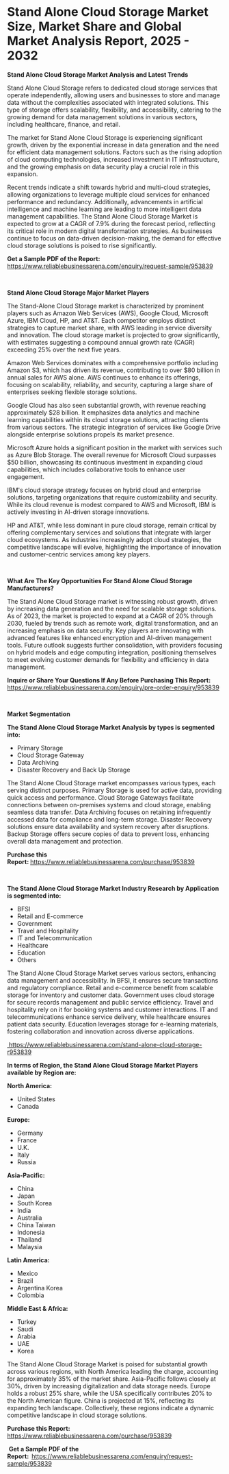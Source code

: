 <p><h1>Stand Alone Cloud Storage Market Size, Market Share and Global Market Analysis Report, 2025 - 2032</h1></p><p><strong>Stand Alone Cloud Storage Market Analysis and Latest Trends</strong></p>
<p><p>Stand Alone Cloud Storage refers to dedicated cloud storage services that operate independently, allowing users and businesses to store and manage data without the complexities associated with integrated solutions. This type of storage offers scalability, flexibility, and accessibility, catering to the growing demand for data management solutions in various sectors, including healthcare, finance, and retail.</p><p>The market for Stand Alone Cloud Storage is experiencing significant growth, driven by the exponential increase in data generation and the need for efficient data management solutions. Factors such as the rising adoption of cloud computing technologies, increased investment in IT infrastructure, and the growing emphasis on data security play a crucial role in this expansion. </p><p>Recent trends indicate a shift towards hybrid and multi-cloud strategies, allowing organizations to leverage multiple cloud services for enhanced performance and redundancy. Additionally, advancements in artificial intelligence and machine learning are leading to more intelligent data management capabilities. The Stand Alone Cloud Storage Market is expected to grow at a CAGR of 7.9% during the forecast period, reflecting its critical role in modern digital transformation strategies. As businesses continue to focus on data-driven decision-making, the demand for effective cloud storage solutions is poised to rise significantly.</p></p>
<p><strong>Get a Sample PDF of the Report:&nbsp;</strong> <a href="https://www.reliablebusinessarena.com/enquiry/request-sample/953839?utm_campaign=2632&utm_medium=2&utm_source=Github&utm_content=ia&utm_term=18042025&utm_id=stand-alone-cloud-storage">https://www.reliablebusinessarena.com/enquiry/request-sample/953839</a></p>
<p>&nbsp;</p>
<p><strong>Stand Alone Cloud Storage Major Market Players</strong></p>
<p><p>The Stand-Alone Cloud Storage market is characterized by prominent players such as Amazon Web Services (AWS), Google Cloud, Microsoft Azure, IBM Cloud, HP, and AT&T. Each competitor employs distinct strategies to capture market share, with AWS leading in service diversity and innovation. The cloud storage market is projected to grow significantly, with estimates suggesting a compound annual growth rate (CAGR) exceeding 25% over the next five years.</p><p>Amazon Web Services dominates with a comprehensive portfolio including Amazon S3, which has driven its revenue, contributing to over $80 billion in annual sales for AWS alone. AWS continues to enhance its offerings, focusing on scalability, reliability, and security, capturing a large share of enterprises seeking flexible storage solutions.</p><p>Google Cloud has also seen substantial growth, with revenue reaching approximately $28 billion. It emphasizes data analytics and machine learning capabilities within its cloud storage solutions, attracting clients from various sectors. The strategic integration of services like Google Drive alongside enterprise solutions propels its market presence.</p><p>Microsoft Azure holds a significant position in the market with services such as Azure Blob Storage. The overall revenue for Microsoft Cloud surpasses $50 billion, showcasing its continuous investment in expanding cloud capabilities, which includes collaborative tools to enhance user engagement.</p><p>IBM's cloud storage strategy focuses on hybrid cloud and enterprise solutions, targeting organizations that require customizability and security. While its cloud revenue is modest compared to AWS and Microsoft, IBM is actively investing in AI-driven storage innovations.</p><p>HP and AT&T, while less dominant in pure cloud storage, remain critical by offering complementary services and solutions that integrate with larger cloud ecosystems. As industries increasingly adopt cloud strategies, the competitive landscape will evolve, highlighting the importance of innovation and customer-centric services among key players.</p></p>
<p>&nbsp;</p>
<p><strong>What Are The Key Opportunities For Stand Alone Cloud Storage Manufacturers?</strong></p>
<p><p>The Stand Alone Cloud Storage market is witnessing robust growth, driven by increasing data generation and the need for scalable storage solutions. As of 2023, the market is projected to expand at a CAGR of 20% through 2030, fueled by trends such as remote work, digital transformation, and an increasing emphasis on data security. Key players are innovating with advanced features like enhanced encryption and AI-driven management tools. Future outlook suggests further consolidation, with providers focusing on hybrid models and edge computing integration, positioning themselves to meet evolving customer demands for flexibility and efficiency in data management.</p></p>
<p><strong>Inquire or Share Your Questions If Any Before Purchasing This Report:</strong> <a href="https://www.reliablebusinessarena.com/enquiry/pre-order-enquiry/953839?utm_campaign=2632&utm_medium=2&utm_source=Github&utm_content=ia&utm_term=18042025&utm_id=stand-alone-cloud-storage">https://www.reliablebusinessarena.com/enquiry/pre-order-enquiry/953839</a></p>
<p>&nbsp;</p>
<p><strong>Market Segmentation</strong></p>
<p><strong>The Stand Alone Cloud Storage Market Analysis by types is segmented into:</strong></p>
<p><ul><li>Primary Storage</li><li>Cloud Storage Gateway</li><li>Data Archiving</li><li>Disaster Recovery and Back Up Storage</li></ul></p>
<p><p>The Stand Alone Cloud Storage market encompasses various types, each serving distinct purposes. Primary Storage is used for active data, providing quick access and performance. Cloud Storage Gateways facilitate connections between on-premises systems and cloud storage, enabling seamless data transfer. Data Archiving focuses on retaining infrequently accessed data for compliance and long-term storage. Disaster Recovery solutions ensure data availability and system recovery after disruptions. Backup Storage offers secure copies of data to prevent loss, enhancing overall data management and protection.</p></p>
<p><strong>Purchase this Report:&nbsp;</strong><a href="https://www.reliablebusinessarena.com/purchase/953839?utm_campaign=2632&utm_medium=2&utm_source=Github&utm_content=ia&utm_term=18042025&utm_id=stand-alone-cloud-storage">https://www.reliablebusinessarena.com/purchase/953839</a></p>
<p>&nbsp;</p>
<p><strong>The Stand Alone Cloud Storage Market Industry Research by Application is segmented into:</strong></p>
<p><ul><li>BFSI</li><li>Retail and E-commerce</li><li>Government</li><li>Travel and Hospitality</li><li>IT and Telecommunication</li><li>Healthcare</li><li>Education</li><li>Others</li></ul></p>
<p><p>The Stand Alone Cloud Storage Market serves various sectors, enhancing data management and accessibility. In BFSI, it ensures secure transactions and regulatory compliance. Retail and e-commerce benefit from scalable storage for inventory and customer data. Government uses cloud storage for secure records management and public service efficiency. Travel and hospitality rely on it for booking systems and customer interactions. IT and telecommunications enhance service delivery, while healthcare ensures patient data security. Education leverages storage for e-learning materials, fostering collaboration and innovation across diverse applications.</p></p>
<p><a href="https://www.reliablebusinessarena.com/stand-alone-cloud-storage-r953839?utm_campaign=2632&utm_medium=2&utm_source=Github&utm_content=ia&utm_term=18042025&utm_id=stand-alone-cloud-storage">&nbsp;https://www.reliablebusinessarena.com/stand-alone-cloud-storage-r953839</a></p>
<p><strong>In terms of Region, the Stand Alone Cloud Storage Market Players available by Region are:</strong></p>
<p>
    <p> <strong> North America: </strong>
        <ul>
            <li>United States</li>
            <li>Canada</li>
        </ul>
        </p> 
    <p> <strong> Europe: </strong>
        <ul>
            <li>Germany</li>
            <li>France</li>
            <li>U.K.</li>
            <li>Italy</li>
            <li>Russia</li>
        </ul>
        </p> 
    <p> <strong> Asia-Pacific: </strong>
        <ul>
            <li>China</li>
            <li>Japan</li>
            <li>South Korea</li>
            <li>India</li>
            <li>Australia</li>
            <li>China Taiwan</li>
            <li>Indonesia</li>
            <li>Thailand</li>
            <li>Malaysia</li>
        </ul>
        </p> 
    <p> <strong> Latin America: </strong>
        <ul>
            <li>Mexico</li>
            <li>Brazil</li>
            <li>Argentina Korea</li>
            <li>Colombia</li>
        </ul>
        </p> 
    <p> <strong> Middle East & Africa: </strong>
        <ul>
            <li>Turkey</li>
            <li>Saudi</li>
            <li>Arabia</li>
            <li>UAE</li>
            <li>Korea</li>
        </ul>
    </p>
    </p>
<p><p>The Stand Alone Cloud Storage Market is poised for substantial growth across various regions, with North America leading the charge, accounting for approximately 35% of the market share. Asia-Pacific follows closely at 30%, driven by increasing digitalization and data storage needs. Europe holds a robust 25% share, while the USA specifically contributes 20% to the North American figure. China is projected at 15%, reflecting its expanding tech landscape. Collectively, these regions indicate a dynamic competitive landscape in cloud storage solutions.</p></p>
<p><strong>Purchase this Report: </strong><a href="https://www.reliablebusinessarena.com/purchase/953839?utm_campaign=2632&utm_medium=2&utm_source=Github&utm_content=ia&utm_term=18042025&utm_id=stand-alone-cloud-storage">https://www.reliablebusinessarena.com/purchase/953839</a></p>
<p>&nbsp;<strong>Get a Sample PDF of the Report:&nbsp;&nbsp;</strong><a href="https://www.reliablebusinessarena.com/enquiry/request-sample/953839?utm_campaign=2632&utm_medium=2&utm_source=Github&utm_content=ia&utm_term=18042025&utm_id=stand-alone-cloud-storage">https://www.reliablebusinessarena.com/enquiry/request-sample/953839</a></p>
<p><strong></strong></p>
<p><p></p><p></p><p></p></p>
